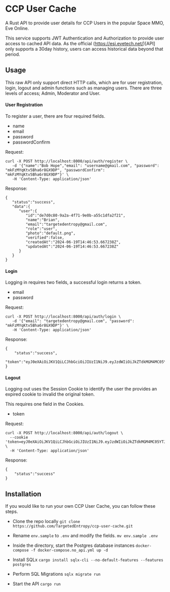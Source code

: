 # CCP User Cache

A Rust API to provide user details for CCP Users in the popular Space MMO, Eve Online.

This service supports JWT Authentication and Authorization to provide user access to cached API data.  As the official (https://esi.evetech.net/)[API] only supports a 30day history, users can access historical data beyond that period.

## Usage

This raw API only support direct HTTP calls, which are for user registration, login, logout and admin functions such as managing users.  There are three levels of access; Admin, Moderator and User.


#### User Registration
To register a user, there are four required fields.

* name
* email
* password
* passwordConfirm

Request:
```
curl -X POST http://localhost:8000/api/auth/register \
   -d '{"name":"Bob Hope","email": "username@gmail.com", "password": "mkFzMYqKtv5Bha6r8GX9DP", "passwordConfirm": "mkFzMYqKtv5Bha6r8GX9DP"}' \
   -H 'Content-Type: application/json'
```

Response:
```
{
   "status":"success",
   "data":{
      "user":{
         "id":"de7d0c80-9a2a-4f71-9e0b-a55c1dfa2f21",
         "name":"Brian",
         "email":"targetedentropy@gmail.com",
         "role":"user",
         "photo":"default.png",
         "verified":false,
         "createdAt":"2024-06-19T14:46:53.667238Z",
         "updatedAt":"2024-06-19T14:46:53.667238Z"
      }
   }
}
```

#### Login
Logging in requires two fields, a successful login returns a token.

* email
* password

Request:
```
curl -X POST http://localhost:8000/api/auth/login \
   -d '{"email": "targetedentropy@gmail.com", "password": "mkFzMYqKtv5Bha6r8GX9DP"}' \
   -H 'Content-Type: application/json'
```

Response:
```
{
    "status":"success",
    "token":"eyJ0eXAiOiJKV1QiLCJhbGciOiJIUzI1NiJ9.eyJzdWIiOiJkZTdkMGM4MC05YTJhLTRmNzEtOWUwYi1hNTVjMWRmYTJmMjEiLCJpYXQiOjE3MTg4MDkxNzMsImV4cCI6MTcxODgxMjc3M30.oOmUtYzx2pqeAP21G0kWVCJCUYVVlMVjJ7oYeaOwlAA"
}
```

#### Logout
Logging out uses the Session Cookie to identify the user the provides an expired cookie to invalid the original token.

This requires one field in the Cookies.

* token

Request:
```
curl -X POST http://localhost:8000/api/auth/logout \
  --cookie 'token=eyJ0eXAiOiJKV1QiLCJhbGciOiJIUzI1NiJ9.eyJzdWIiOiJkZTdkMGM4MC05YTJhLTRmNzEtOWUwYi1hNTVjMWRmYTJmMjEiLCJpYXQiOjE3MTg4MDkxNzMsImV4cCI6MTcxODgxMjc3M30.oOmUtYzx2pqeAP21G0kWVCJCUYVVlMVjJ7oYeaOwlAA' \
  -H 'Content-Type: application/json'
```

Response:
```
{
    "status":"success"
}
```

## Installation

If you would like to run your own CCP User Cache, you can follow these steps.

* Clone the repo locally
 `git clone https://github.com/TargetedEntropy/ccp-user-cache.git`

* Rename `env.sample` to `.env` and modify the fields.
 `mv env.sample .env`

* Inside the directory, start the Postgres database instances
 `docker-compose -f docker-compose.no_api.yml up -d`

 * Install SQLx
 `cargo install sqlx-cli --no-default-features --features postgres`
 
 * Perform SQL Migrations
 `sqlx migrate run`

 * Start the API
 `cargo run`


